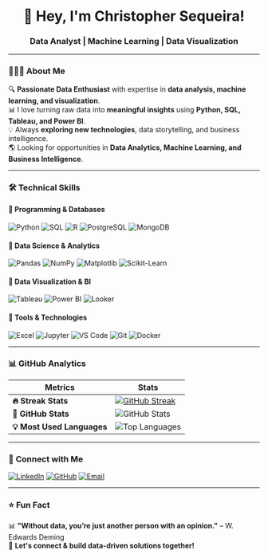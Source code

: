 <h1 align="center">👋 Hey, I'm Christopher Sequeira!</h1>
<h3 align="center">Data Analyst | Machine Learning | Data Visualization</h3>

---

### 👨🏻‍💻 **About Me**
🔍 **Passionate Data Enthusiast** with expertise in **data analysis, machine learning, and visualization**.  
📊 I love turning raw data into **meaningful insights** using **Python, SQL, Tableau, and Power BI**.  
💡 Always **exploring new technologies**, data storytelling, and business intelligence.  
🌎 Looking for opportunities in **Data Analytics, Machine Learning, and Business Intelligence**.  

---

### 🛠 **Technical Skills**
#### 📌 **Programming & Databases**
![Python](https://img.shields.io/badge/-Python-3776AB?style=flat&logo=python&logoColor=white)
![SQL](https://img.shields.io/badge/-SQL-4479A1?style=flat&logo=MicrosoftSQLServer&logoColor=white)
![R](https://img.shields.io/badge/-R-276DC3?style=flat&logo=r&logoColor=white)
![PostgreSQL](https://img.shields.io/badge/-PostgreSQL-336791?style=flat&logo=postgresql&logoColor=white)
![MongoDB](https://img.shields.io/badge/-MongoDB-47A248?style=flat&logo=mongodb&logoColor=white)

#### 📌 **Data Science & Analytics**
![Pandas](https://img.shields.io/badge/-Pandas-150458?style=flat&logo=pandas&logoColor=white)
![NumPy](https://img.shields.io/badge/-NumPy-013243?style=flat&logo=numpy&logoColor=white)
![Matplotlib](https://img.shields.io/badge/-Matplotlib-11557C?style=flat)
![Scikit-Learn](https://img.shields.io/badge/-ScikitLearn-F7931E?style=flat&logo=scikitlearn&logoColor=white)

#### 📌 **Data Visualization & BI**
![Tableau](https://img.shields.io/badge/-Tableau-E97627?style=flat&logo=tableau&logoColor=white)
![Power BI](https://img.shields.io/badge/-PowerBI-F2C811?style=flat&logo=powerbi&logoColor=white)
![Looker](https://img.shields.io/badge/-Looker-4285F4?style=flat&logo=looker&logoColor=white)

#### 📌 **Tools & Technologies**
![Excel](https://img.shields.io/badge/-Excel-217346?style=flat&logo=microsoft-excel&logoColor=white)
![Jupyter](https://img.shields.io/badge/-Jupyter-F37626?style=flat&logo=jupyter&logoColor=white)
![VS Code](https://img.shields.io/badge/-VS%20Code-007ACC?style=flat&logo=visual-studio-code&logoColor=white)
![Git](https://img.shields.io/badge/-Git-F05032?style=flat&logo=git&logoColor=white)
![Docker](https://img.shields.io/badge/-Docker-2496ED?style=flat&logo=docker&logoColor=white)

---

### 📊 **GitHub Analytics**
| **Metrics** | **Stats** |
|------------|---------|
| **🔥 Streak Stats** | [![GitHub Streak](https://streak-stats.demolab.com/?user=Chrisz101&theme=react&hide_border=true)](https://git.io/streak-stats) |
| **🚀 GitHub Stats** | ![GitHub Stats](https://github-readme-stats.vercel.app/api?username=Chrisz101&show_icons=true&theme=react&hide_border=true) |
| **💡 Most Used Languages** | ![Top Languages](https://github-readme-stats.vercel.app/api/top-langs/?username=Chrisz101&layout=compact&theme=react) |

---

### 🤝 **Connect with Me**
[![LinkedIn](https://img.shields.io/badge/-LinkedIn-blue?style=flat&logo=Linkedin&logoColor=white)](https://www.linkedin.com/in/christopher-sequeira-596412182/)
[![GitHub](https://img.shields.io/badge/-GitHub-181717?style=flat&logo=github&logoColor=white)](https://github.com/Chrisz101)
[![Email](https://img.shields.io/badge/-Email-D14836?style=flat&logo=gmail&logoColor=white)](mailto:christopher10sequeira@gmail.com)

---

### ⭐ **Fun Fact**
📊 **"Without data, you’re just another person with an opinion."** – W. Edwards Deming  
🚀 **Let's connect & build data-driven solutions together!**
